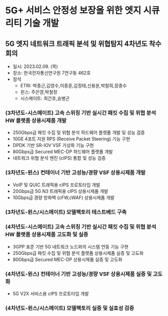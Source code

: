# 5G+ 서비스 안정성 보장을 위한 엣지 시큐리티 기술 개발
## 5G 엣지 네트워크 트래픽 분석 및 위협탐지 4차년도 착수회의
- 일시: 2023.02.09. (목)
- 장소: 한국전자통신연구원 7연구동 462호
- 참석
  - ETRI: 박종근,김영수,이종훈,김정태,신용윤,박철희,장종수
  - 윈스: 주은영,박철정
  - 시스메이트: 최간호,송병곤

### (3차년도-시스메이트) 고속 스위칭 기반 실시간 패킷 수집 및 위협 분석 HW 플랫폼 상용시제품 개발
- 250Gbps급 패킷 수집 및 위협 분석 하드웨어 플랫폼 개발 및 성능 검증
- 10GE 4포트 지원 RPS (Receive Packet Steering) 기능 구현
- DPDK 기반 SR-IOV VSF 가상화 기능 구현
- 80Gbps급 Secured MEC-DP 하드웨어 플랫폼 개발
- 네트워크 위협 분석 엔진 (cIPS) 통합 및 성능 검증

### (3차년도-윈스) 컨테이너 기반 고성능/경량 VSF 상용시제품 개발
- VoIP 및 QUIC 트래픽용 cIPS 프로토타입 개발
- 20Gbps급 5G N3 트래픽용 cIPS 상용시제품 개발
- 10Gbps급 경량 방화벽 (cFW,cWAF) 상용시제품 개발

### (3차년도-윈스/시스메이트) 모델팩토리 테스트베드 구축

### (4차년도-시스메이트) 고속 스위칭 기반 실시간 패킷 수집 및 위협 분석 HW 플랫폼 상용시제품 고도화 및 실증
- 3GPP 표준 기반 5G 네트워크 노드와의 시스템 연동 기능 구현
- 250Gbps급 패킷 수집 및 위협 분석 플랫폼 상용시제품 실증 및 고도화
- 80Gbps급 Secured MEC-DP 상용시제품 실증 및 고도화

### (4차년도-윈스) 컨테이너 기반 고성능/경량 VSF 상용시제품 실증 및 고도화
- 5G V2X 서비스용 cIPS 프로토타입 개발

### (4차년도-윈스/시스메이트) 모델팩토리 실증 및 실효성 검증
